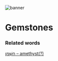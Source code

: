 <html><body><img id="banner" src="/sahd/images/banners/banner.png" alt="banner" /></body></html>

# **Gemstones**


### Related words
[חַשְׁמַן – amethyst(?)](../words/amethyst(?).md)<br>